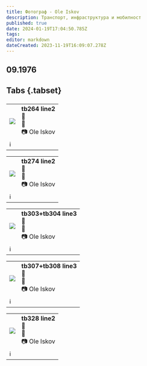 ```yaml
---
title: Фотограф - Ole Iskov
description: Транспорт, инфраструктура и мобилност
published: true
date: 2024-01-19T17:04:50.785Z
tags: 
editor: markdown
dateCreated: 2023-11-19T16:09:07.278Z
---
```


##  09.1976
## Tabs {.tabset}
###

 <!--следващ пост--> 
<div class="table-responsive"><table style="width:100%"><tr>
<td><img src="http://46.10.181.183:1518/trinmo-gallery/%d0%90%d1%80%d1%85%d0%b8%d0%b2%20Ole%20Iskov/tb264%20line2.jpg"></td>
<td><b>tb264 line2</b><br> 🚋 <a href=""></a> <br>📌<br> 📷 Ole Iskov</td></tr>
  <td colspan=2 >ℹ️ </td></table></div>


 <!--следващ пост--> 
<div class="table-responsive"><table style="width:100%"><tr>
<td><img src="http://46.10.181.183:1518/trinmo-gallery/%d0%90%d1%80%d1%85%d0%b8%d0%b2%20Ole%20Iskov/tb274%20line2.jpg"></td>
<td><b>tb274 line2</b><br> 🚋 <a href=""></a> <br>📌<br> 📷 Ole Iskov</td></tr>
  <td colspan=2 >ℹ️ </td></table></div>


 <!--следващ пост--> 
<div class="table-responsive"><table style="width:100%"><tr>
<td><img src="http://46.10.181.183:1518/trinmo-gallery/%d0%90%d1%80%d1%85%d0%b8%d0%b2%20Ole%20Iskov/tb303%20tb304%20line3.jpg"></td>
<td><b>tb303+tb304 line3</b><br> 🚋 <a href=""></a> <br>📌<br> 📷 Ole Iskov</td></tr>
  <td colspan=2 >ℹ️ </td></table></div>

 <!--следващ пост--> 
<div class="table-responsive"><table style="width:100%"><tr>
<td><img src="http://46.10.181.183:1518/trinmo-gallery/%d0%90%d1%80%d1%85%d0%b8%d0%b2%20Ole%20Iskov/tb307%20tb308%20line3.jpg"></td>
<td><b>tb307+tb308 line3</b><br> 🚋 <a href=""></a> <br>📌<br> 📷 Ole Iskov</td></tr>
  <td colspan=2 >ℹ️ </td></table></div>


 <!--следващ пост--> 
<div class="table-responsive"><table style="width:100%"><tr>
<td><img src="http://46.10.181.183:1518/trinmo-gallery/%d0%90%d1%80%d1%85%d0%b8%d0%b2%20Ole%20Iskov/tb328%20line2.jpg"></td>
<td><b>tb328 line2</b><br> 🚋 <a href=""></a> <br>📌<br> 📷 Ole Iskov</td></tr>
  <td colspan=2 >ℹ️ </td></table></div>

